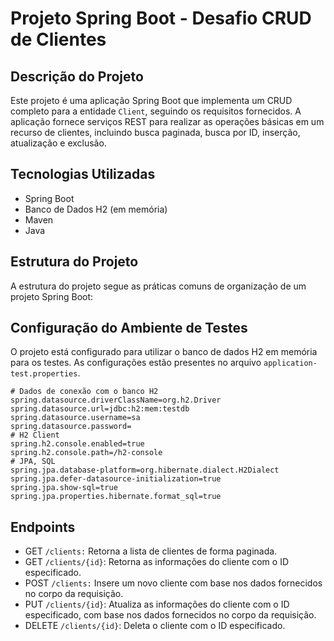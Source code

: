 # Projeto Spring Boot - Desafio CRUD de Clientes

## Descrição do Projeto
Este projeto é uma aplicação Spring Boot que implementa um CRUD completo para a entidade `Client`, seguindo os requisitos fornecidos. A aplicação fornece serviços REST para realizar as operações básicas em um recurso de clientes, incluindo busca paginada, busca por ID, inserção, atualização e exclusão.

## Tecnologias Utilizadas
- Spring Boot
- Banco de Dados H2 (em memória)
- Maven
- Java

## Estrutura do Projeto
A estrutura do projeto segue as práticas comuns de organização de um projeto Spring Boot:


## Configuração do Ambiente de Testes
O projeto está configurado para utilizar o banco de dados H2 em memória para os testes. As configurações estão presentes no arquivo `application-test.properties`.

```properties
# Dados de conexão com o banco H2
spring.datasource.driverClassName=org.h2.Driver
spring.datasource.url=jdbc:h2:mem:testdb
spring.datasource.username=sa
spring.datasource.password=
# H2 Client
spring.h2.console.enabled=true
spring.h2.console.path=/h2-console
# JPA, SQL
spring.jpa.database-platform=org.hibernate.dialect.H2Dialect
spring.jpa.defer-datasource-initialization=true
spring.jpa.show-sql=true
spring.jpa.properties.hibernate.format_sql=true
```

## Endpoints
- GET `/clients:` Retorna a lista de clientes de forma paginada.
- GET `/clients/{id}`: Retorna as informações do cliente com o ID especificado.
- POST `/clients:` Insere um novo cliente com base nos dados fornecidos no corpo da requisição.
- PUT `/clients/{id}`: Atualiza as informações do cliente com o ID especificado, com base nos dados fornecidos no corpo da requisição.
- DELETE `/clients/{id}`: Deleta o cliente com o ID especificado.
